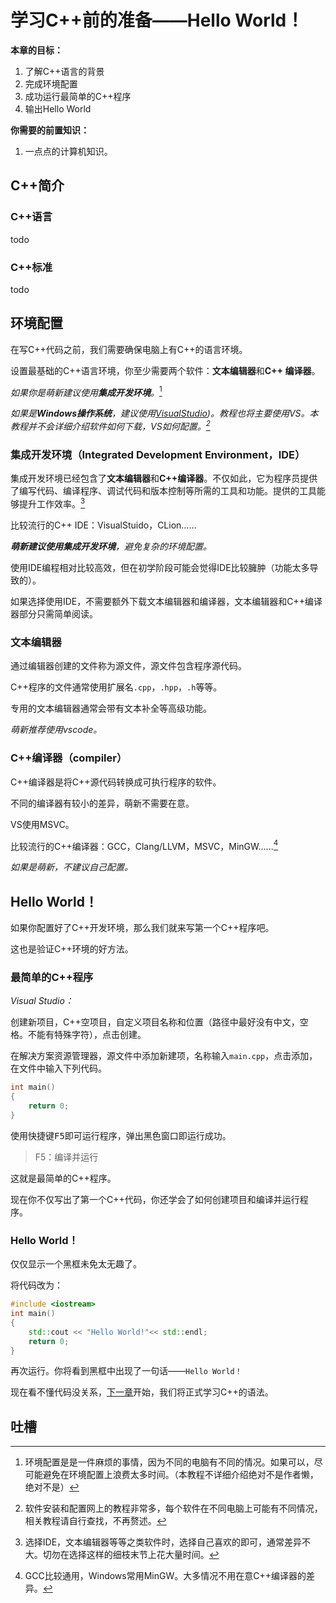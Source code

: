 # 学习C++前的准备——Hello World！

**本章的目标：** 
1. 了解C++语言的背景
2. 完成环境配置
3. 成功运行最简单的C++程序
4. 输出Hello World

**你需要的前置知识：** 
1. 一点点的计算机知识。
## C++简介

### C++语言

todo
### C++标准

todo
## 环境配置

在写C++代码之前，我们需要确保电脑上有C++的语言环境。

设置最基础的C++语言环境，你至少需要两个软件：**文本编辑器**和**C++ 编译器**。

*如果你是萌新建议使用**集成开发环境**。*[^环境配置]

*如果是**Windows操作系统**，建议使用[VisualStudio](https://visualstudio.microsoft.com/zh-hans/vs/))。教程也将主要使用VS。本教程并不会详细介绍软件如何下载，VS如何配置。[^软件安装]*

### 集成开发环境（Integrated Development Environment，IDE）

集成开发环境已经包含了**文本编辑器**和**C++编译器**。不仅如此，它为程序员提供了编写代码、编译程序、调试代码和版本控制等所需的工具和功能。提供的工具能够提升工作效率。[^软件选择]

比较流行的C++ IDE：VisualStuido，CLion……

***萌新建议使用集成开发环境**，避免复杂的环境配置。*

使用IDE编程相对比较高效，但在初学阶段可能会觉得IDE比较臃肿（功能太多导致的）。

如果选择使用IDE，不需要额外下载文本编辑器和编译器，文本编辑器和C++编译器部分只需简单阅读。
### 文本编辑器

通过编辑器创建的文件称为源文件，源文件包含程序源代码。

C++程序的文件通常使用扩展名`.cpp`，`.hpp`，`.h`等等。

专用的文本编辑器通常会带有文本补全等高级功能。

*萌新推荐使用vscode。*

### C++编译器（compiler）

C++编译器是将C++源代码转换成可执行程序的软件。

不同的编译器有较小的差异，萌新不需要在意。

VS使用MSVC。

比较流行的C++编译器：GCC，Clang/LLVM，MSVC，MinGW……[^编译器]

*如果是萌新，不建议自己配置。*

## Hello World！

如果你配置好了C++开发环境，那么我们就来写第一个C++程序吧。

这也是验证C++环境的好方法。

### 最简单的C++程序

*Visual Studio：*

创建新项目，C++空项目，自定义项目名称和位置（路径中最好没有中文，空格。不能有特殊字符），点击创建。

在解决方案资源管理器，源文件中添加新建项，名称输入`main.cpp`，点击添加，在文件中输入下列代码。

```cpp
int main()
{
	return 0;
}
```

使用快捷键<kbd>F5</kbd>即可运行程序，弹出黑色窗口即运行成功。

> F5：编译并运行

这就是最简单的C++程序。

现在你不仅写出了第一个C++代码，你还学会了如何创建项目和编译并运行程序。
### Hello World！

仅仅显示一个黑框未免太无趣了。

将代码改为：

```cpp
#include <iostream>
int main()
{
	std::cout << "Hello World!"<< std::endl;
	return 0;
}
```

再次运行。你将看到黑框中出现了一句话——`Hello World！`

现在看不懂代码没关系，[下一章](./02入门.md)开始，我们将正式学习C++的语法。
## 吐槽

[^环境配置]: 环境配置是是一件麻烦的事情，因为不同的电脑有不同的情况。如果可以，尽可能避免在环境配置上浪费太多时间。（本教程不详细介绍绝对不是作者懒，绝对不是）

[^软件选择]: 选择IDE，文本编辑器等等之类软件时，选择自己喜欢的即可，通常差异不大。切勿在选择这样的细枝末节上花大量时间。

[^软件安装]: 软件安装和配置网上的教程非常多，每个软件在不同电脑上可能有不同情况，相关教程请自行查找，不再赘述。

[^编译器]: GCC比较通用，Windows常用MinGW。大多情况不用在意C++编译器的差异。